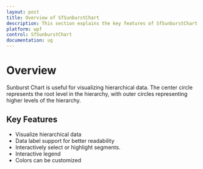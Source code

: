 ```yaml
---
layout: post
title: Overview of SfSunburstChart
description: This section explains the key features of SfSunburstChart
platform: wpf
control: SfSunburstChart
documentation: ug
---
```


# Overview

Sunburst Chart is useful for visualizing hierarchical data. The center circle represents the root level in the hierarchy, with outer circles representing higher levels of the hierarchy.
 
## Key Features

* Visualize hierarchical data
* Data label support for better readability
* Interactively select or highlight segments.
* Interactive legend
* Colors can be customized